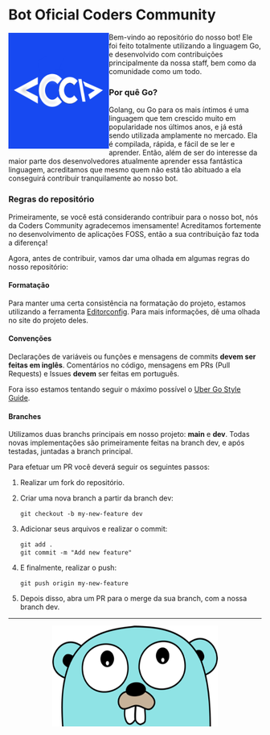 # Bot Oficial Coders Community


<img align="left" width="200" height="230" src="./assets/cc-logo.png" alt="Coders Community Logo">


Bem-vindo ao repositório do nosso bot! Ele foi feito totalmente utilizando a linguagem Go, e desenvolvido com contribuições principalmente da nossa staff, bem como da comunidade como um todo.

### Por quê Go?

Golang, ou Go para os mais íntimos é uma linguagem que tem crescido muito em popularidade nos últimos anos, e já está sendo utilizada amplamente no mercado. Ela é compilada, rápida, e fácil de se ler e aprender. Então, além de ser do interesse da maior parte dos desenvolvedores atualmente aprender essa fantástica linguagem, acreditamos que mesmo quem não está tão abituado a ela conseguirá contribuir tranquilamente ao nosso bot.

### Regras do repositório

Primeiramente, se você está considerando contribuir para o nosso bot, nós da Coders Community agradecemos imensamente! Acreditamos fortemente no desenvolvimento de aplicações FOSS, então a sua contribuição faz toda a diferença!

Agora, antes de contribuir, vamos dar uma olhada em algumas regras do nosso repositório:

#### Formatação

Para manter uma certa consistência na formatação do projeto, estamos utilizando a ferramenta [Editorconfig](https://editorconfig.org). Para mais informações, dê uma olhada no site do projeto deles.

#### Convenções

Declarações de variáveis ou funções e mensagens de commits **devem ser feitas em inglês**. Comentários no código, mensagens em PRs (Pull Requests) e Issues **devem** ser feitas em português.

Fora isso estamos tentando seguir o máximo possível o [Uber Go Style Guide](https://github.com/uber-go/guide/blob/master/style.md).

#### Branches

Utilizamos duas branchs principais em nosso projeto: **main** e **dev**. Todas novas implementações são primeiramente feitas na branch dev, e após testadas, juntadas a branch principal.

Para efetuar um PR você deverá seguir os seguintes passos:

1. Realizar um fork do repositório.

2. Criar uma nova branch a partir da branch dev:
   
   ```
   git checkout -b my-new-feature dev
   ```

3. Adicionar seus arquivos e realizar o commit:
   
   ```
   git add .
   git commit -m "Add new feature"
   ```

4. E finalmente, realizar o push:
   
   ```
   git push origin my-new-feature
   ```

5. Depois disso, abra um PR para o merge da sua branch, com a nossa branch dev.
-----
<p align="center">
    <img width = "330" height ="200" src="./assets/gopher1.png" alt="Gopher"">
</p>
